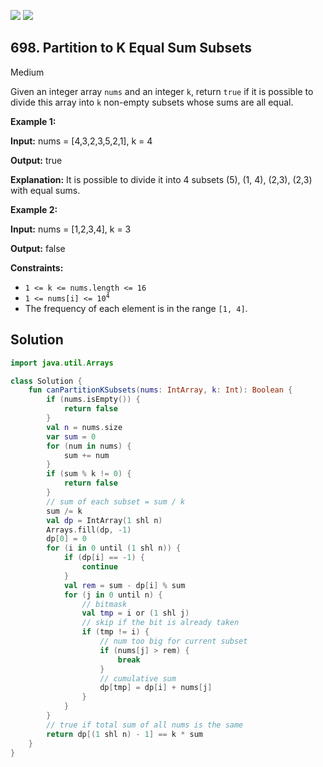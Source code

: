 [![](https://img.shields.io/github/stars/javadev/LeetCode-in-Kotlin?label=Stars&style=flat-square)](https://github.com/javadev/LeetCode-in-Kotlin)
[![](https://img.shields.io/github/forks/javadev/LeetCode-in-Kotlin?label=Fork%20me%20on%20GitHub%20&style=flat-square)](https://github.com/javadev/LeetCode-in-Kotlin/fork)

## 698\. Partition to K Equal Sum Subsets

Medium

Given an integer array `nums` and an integer `k`, return `true` if it is possible to divide this array into `k` non-empty subsets whose sums are all equal.

**Example 1:**

**Input:** nums = [4,3,2,3,5,2,1], k = 4

**Output:** true

**Explanation:** It is possible to divide it into 4 subsets (5), (1, 4), (2,3), (2,3) with equal sums.

**Example 2:**

**Input:** nums = [1,2,3,4], k = 3

**Output:** false

**Constraints:**

*   `1 <= k <= nums.length <= 16`
*   <code>1 <= nums[i] <= 10<sup>4</sup></code>
*   The frequency of each element is in the range `[1, 4]`.

## Solution

```kotlin
import java.util.Arrays

class Solution {
    fun canPartitionKSubsets(nums: IntArray, k: Int): Boolean {
        if (nums.isEmpty()) {
            return false
        }
        val n = nums.size
        var sum = 0
        for (num in nums) {
            sum += num
        }
        if (sum % k != 0) {
            return false
        }
        // sum of each subset = sum / k
        sum /= k
        val dp = IntArray(1 shl n)
        Arrays.fill(dp, -1)
        dp[0] = 0
        for (i in 0 until (1 shl n)) {
            if (dp[i] == -1) {
                continue
            }
            val rem = sum - dp[i] % sum
            for (j in 0 until n) {
                // bitmask
                val tmp = i or (1 shl j)
                // skip if the bit is already taken
                if (tmp != i) {
                    // num too big for current subset
                    if (nums[j] > rem) {
                        break
                    }
                    // cumulative sum
                    dp[tmp] = dp[i] + nums[j]
                }
            }
        }
        // true if total sum of all nums is the same
        return dp[(1 shl n) - 1] == k * sum
    }
}
```